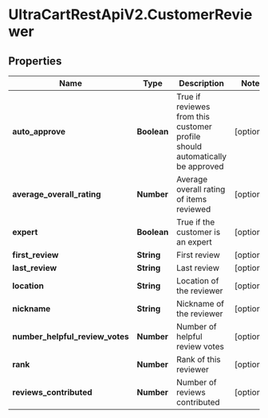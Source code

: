 # UltraCartRestApiV2.CustomerReviewer

## Properties

Name | Type | Description | Notes
------------ | ------------- | ------------- | -------------
**auto_approve** | **Boolean** | True if reviewes from this customer profile should automatically be approved | [optional] 
**average_overall_rating** | **Number** | Average overall rating of items reviewed | [optional] 
**expert** | **Boolean** | True if the customer is an expert | [optional] 
**first_review** | **String** | First review | [optional] 
**last_review** | **String** | Last review | [optional] 
**location** | **String** | Location of the reviewer | [optional] 
**nickname** | **String** | Nickname of the reviewer | [optional] 
**number_helpful_review_votes** | **Number** | Number of helpful review votes | [optional] 
**rank** | **Number** | Rank of this reviewer | [optional] 
**reviews_contributed** | **Number** | Number of reviews contributed | [optional] 


